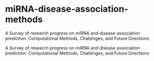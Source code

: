 # miRNA-disease-association-methods
A Survey of research progress on miRNA and disease association prediction: Computational Methods, Challenges, and Future Directions

A Survey of research progress on miRNA and
disease association prediction: Computational
Methods, Challenges, and Future Directions

